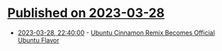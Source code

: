 # [Published on 2023-03-28](index.md)

* [2023-03-28, 22:40:00](https://news.slashdot.org/story/23/03/28/2134218/ubuntu-cinnamon-remix-becomes-official-ubuntu-flavor?utm_source=rss1.0mainlinkanon&utm_medium=feed) - [Ubuntu Cinnamon Remix Becomes Official Ubuntu Flavor](https://news.slashdot.org/story/23/03/28/2134218/ubuntu-cinnamon-remix-becomes-official-ubuntu-flavor?utm_source=rss1.0mainlinkanon&utm_medium=feed)
